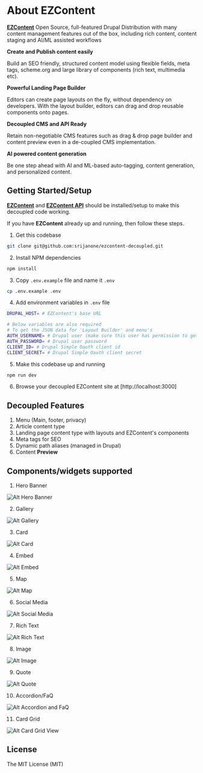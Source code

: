 # About EZContent
<a href="https://www.drupal.org/project/ezcontent"><strong>EZContent</strong></a>  Open Source, full-featured Drupal Distribution with many content management features out of the box, including rich content, content staging and AI/ML assisted workflows

<strong>Create and Publish content easily</strong>

Build an SEO friendly, structured content model using flexible fields, meta tags, scheme.org and large library of components (rich text, multimedia etc).

<strong>Powerful Landing Page Builder</strong>

Editors can create page layouts on the fly, without dependency on developers. With the layout builder, editors can drag and drop reusable components onto pages.

<strong>Decoupled CMS and API Ready</strong>

Retain non-negotiable CMS features such as drag & drop page builder and content preview even in a de-coupled CMS implementation.

<strong>AI powered content generation</strong>

Be one step ahead with AI and ML-based auto-tagging, content generation, and personalized content.


## Getting Started/Setup

<strong><a href="https://www.drupal.org/project/ezcontent">EZContent</a></strong> and <strong><a href="https://www.drupal.org/project/ezcontent_api">EZContent API</a></strong> should be installed/setup to make this decoupled code working. 

If you have <strong>EZContent</strong> already up and running, then follow these steps.

1. Get this codebase
```bash
git clone git@github.com:srijanone/ezcontent-decoupled.git 
```
2. Install NPM dependencies 
```bash
npm install
```
3. Copy `.env.example` file and name it `.env`
```bash
cp .env.example .env
```

4. Add environment variables in `.env` file
```bash
DRUPAL_HOST= # EZContent's base URL 

# Below variables are also required    
# To get the JSON data for 'Layout Builder' and menu's      
AUTH_USERNAME= # Drupal user (make sure this user has permission to get menu's, manage layout)   
AUTH_PASSWORD= # Drupal user password   
CLIENT_ID= # Drupal Simple Oauth client id   
CLIENT_SECRET= # Drupal Simple Oauth client secret
```
5. Make this codebase up and running
```bash
npm run dev
```
6. Browse your decoupled EZContent site at [http://localhost:3000]


## Decoupled Features

1. Menu (Main, footer, privacy)
1. Article content type
1. Landing page content type with layouts and EZContent's components
1. Meta tags for SEO
1. Dynamic path aliases (managed in Drupal)
1. Content <strong>Preview</strong>

## Components/widgets supported

1. Hero Banner

![Alt Hero Banner](https://ezcontent.srijan.net/sites/default/files/styles/card_list/public/2020-06/Screen%20Shot%202020-06-01%20at%202.25.46%20PM.png?itok=xrXGDm6v)

2. Gallery

![Alt Gallery](https://ezcontent.srijan.net/sites/default/files/styles/card_list/public/2020-05/screen_shot_2020-05-29_at_5.33.37_pm.png?itok=TX8EBpdg)

3. Card

![Alt Card](https://ezcontent.srijan.net/sites/default/files/styles/card_list/public/2020-05/Screen%20Shot%202020-05-29%20at%2012.48.05%20PM.png?h=be23c234&itok=53-IXNPc)

4. Embed

![Alt Embed](https://ezcontent.srijan.net/sites/default/files/styles/card_list/public/2020-05/screen_shot_2020-05-29_at_7.06.48_pm.png?itok=faFKKuTu)

5. Map

![Alt Map](https://ezcontent.srijan.net/sites/default/files/styles/card_list/public/2020-05/screen_shot_2020-05-29_at_4.17.10_pm.png?itok=1cwDrA54)

6. Social Media

![Alt Social Media](https://ezcontent.srijan.net/sites/default/files/styles/card_list/public/2020-05/screen_shot_2020-05-29_at_7.14.58_pm.png?itok=NjUS6POV)


7. Rich Text

![Alt Rich Text](https://ezcontent.srijan.net/sites/default/files/styles/card_list/public/2020-05/screen_shot_2020-05-29_at_11.56.09_pm.png?itok=FVNurtyM)

8. Image

![Alt Image](https://ezcontent.srijan.net/sites/default/files/styles/card_list/public/2020-06/Screen%20Shot%202020-06-01%20at%201.08.31%20PM.png?h=6dfffef2&itok=6WAJQ0vw)


9. Quote

![Alt Quote](https://ezcontent.srijan.net/sites/default/files/styles/card_list/public/2020-06/Screen%20Shot%202020-06-01%20at%201.12.08%20PM.png?itok=g-VAbli1)

10. Accordion/FaQ

![Alt Accordion and FaQ](https://ezcontent.srijan.net/sites/default/files/styles/card_list/public/2020-06/Screen%20Shot%202020-06-01%20at%201.17.28%20PM.png?itok=cM4tbYxd)

11. Card Grid

![Alt Card Grid View](https://ezcontent.srijan.net/sites/default/files/styles/card_list/public/2020-06/screen_shot_2020-06-02_at_3.51.54_pm.png?itok=m6ChMQJa)


## License
The MIT License (MIT)




